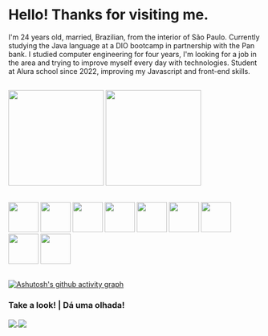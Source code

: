 # Hello! Thanks for visiting me.
I'm 24 years old, married, Brazilian, from the interior of São Paulo.
Currently studying the Java language at a DIO bootcamp in partnership with the Pan bank.
I studied computer engineering for four years, I'm looking for a job in the area and trying to improve myself every day with technologies.
Student at Alura school since 2022, improving my Javascript and front-end skills.

##

<div>
  <img src="https://github-readme-stats.vercel.app/api/top-langs/?username=CassioJhones&layout=compact&theme=merko&langs_count=5" height="190em"/>
  <img src="https://github-readme-stats.vercel.app/api?username=CassioJhones&show_icons=true&theme=merko&count_private=true" height="190em"/>
</div>

##

<div style="display:inline-block; width=100px">
  <img src="https://cdn.jsdelivr.net/gh/devicons/devicon/icons/javascript/javascript-original.svg" height="60em"/>
  <img src="https://cdn.jsdelivr.net/gh/devicons/devicon/icons/java/java-original-wordmark.svg" height="60em"/>
  <img src="https://cdn.jsdelivr.net/gh/devicons/devicon/icons/html5/html5-original-wordmark.svg" height="60em"/>
  <img src="https://cdn.jsdelivr.net/gh/devicons/devicon/icons/css3/css3-original-wordmark.svg" height="60em"/>
  <img src="https://cdn.jsdelivr.net/gh/devicons/devicon/icons/vscode/vscode-original-wordmark.svg" height="60em"/>         
  <img src="https://cdn.jsdelivr.net/gh/devicons/devicon/icons/windows8/windows8-original.svg" height="60em"/>
  <img src="https://cdn.jsdelivr.net/gh/devicons/devicon/icons/git/git-original.svg" height="60em"/>
  <img src="https://cdn.jsdelivr.net/gh/devicons/devicon/icons/git/git-original-wordmark.svg" height="60em"/>
  <img src="https://cdn.jsdelivr.net/gh/devicons/devicon/icons/behance/behance-original.svg" height="60em"/>
</div>

##

[![Ashutosh's github activity graph](https://github-readme-activity-graph.cyclic.app/graph?username=CassioJhones&bg_color=0a0f0b&color=abd200&line=68b587&point=b7d364&area=true&hide_border=true)](https://github.com/ashutosh00710/github-readme-activity-graph)

### Take a look!  |  Dá uma olhada!
<a href="https://github.com/CassioJhones/AboutMe">
  <img align="center" src="https://github-readme-stats.vercel.app/api/pin/?username=CassioJhones&repo=AboutMe&theme=merko" />
</a>
<a href="https://github.com/CassioJhones/Robotron">
  <img align="center" src="https://github-readme-stats.vercel.app/api/pin/?username=CassioJhones&repo=Robotron&theme=merko" />
</a>
